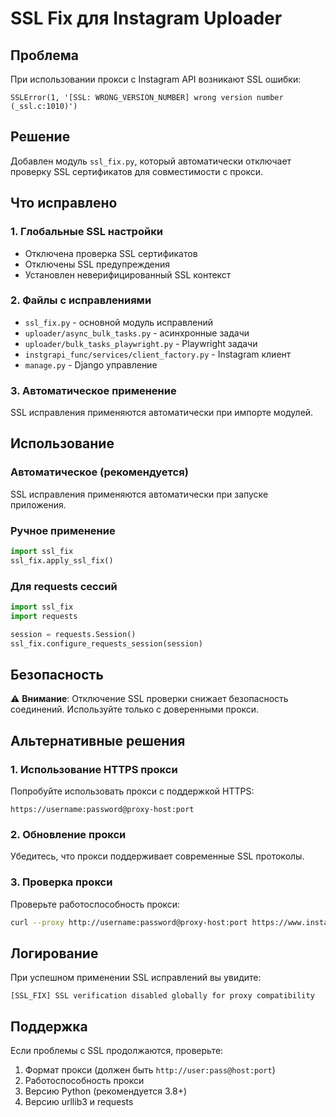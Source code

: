 # SSL Fix для Instagram Uploader

## Проблема
При использовании прокси с Instagram API возникают SSL ошибки:
```
SSLError(1, '[SSL: WRONG_VERSION_NUMBER] wrong version number (_ssl.c:1010)')
```

## Решение
Добавлен модуль `ssl_fix.py`, который автоматически отключает проверку SSL сертификатов для совместимости с прокси.

## Что исправлено

### 1. Глобальные SSL настройки
- Отключена проверка SSL сертификатов
- Отключены SSL предупреждения
- Установлен неверифицированный SSL контекст

### 2. Файлы с исправлениями
- `ssl_fix.py` - основной модуль исправлений
- `uploader/async_bulk_tasks.py` - асинхронные задачи
- `uploader/bulk_tasks_playwright.py` - Playwright задачи
- `instgrapi_func/services/client_factory.py` - Instagram клиент
- `manage.py` - Django управление

### 3. Автоматическое применение
SSL исправления применяются автоматически при импорте модулей.

## Использование

### Автоматическое (рекомендуется)
SSL исправления применяются автоматически при запуске приложения.

### Ручное применение
```python
import ssl_fix
ssl_fix.apply_ssl_fix()
```

### Для requests сессий
```python
import ssl_fix
import requests

session = requests.Session()
ssl_fix.configure_requests_session(session)
```

## Безопасность
⚠️ **Внимание**: Отключение SSL проверки снижает безопасность соединений. Используйте только с доверенными прокси.

## Альтернативные решения

### 1. Использование HTTPS прокси
Попробуйте использовать прокси с поддержкой HTTPS:
```
https://username:password@proxy-host:port
```

### 2. Обновление прокси
Убедитесь, что прокси поддерживает современные SSL протоколы.

### 3. Проверка прокси
Проверьте работоспособность прокси:
```bash
curl --proxy http://username:password@proxy-host:port https://www.instagram.com
```

## Логирование
При успешном применении SSL исправлений вы увидите:
```
[SSL_FIX] SSL verification disabled globally for proxy compatibility
```

## Поддержка
Если проблемы с SSL продолжаются, проверьте:
1. Формат прокси (должен быть `http://user:pass@host:port`)
2. Работоспособность прокси
3. Версию Python (рекомендуется 3.8+)
4. Версию urllib3 и requests
